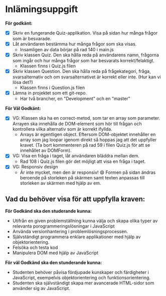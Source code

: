# Inlämingsuppgift

**För godkänt:** 
- [x] Skriv en fungerande Quiz-applikation. Visa på sidan hur många frågor som är besvarade.
- [x] Låt användaren bestämma hur många frågor som ska visas.
    - Insamligen av data börjar på rad 140 i main.js
- [x] Skriv klassen Quiz. Den ska hålla reda på användarens namn, frågorna som ingår och hur många frågor som har besvarats korrekt/felaktigt.
  - Klassen finns i Quiz.js filen
- [x] Skriv klassen Question. Den ska hålla reda på frågekategori, fråga, svarsalternativ och om svarsalternativet är korrekt eller inte. (Hur kan vi lösa det?)
  - Klassen finns i Question.js filen
- [x] Lämna in projektet som ett git-repo.
  - Har två brancher, en "Development" och en "master"

**För Väl Godkänt:**
- [x] VG: Klassen ska ha en correct-metod, som tar en array som parameter. Arrayen ska innehålla de DOM-element som hör till frågan och kontrollera vilka alternativ som är korrekt ifyllda.
  - Arrays är egentligen object. Eftersom DOM-objektet innehåller en array som jag loopar igenom direkt så hoppas jag att det uppfyller kravet. (Ta bort kommenteren på rad 59 i filen Quiz.js för att se innehållet av DOMForm).
- [x] VG: Visa en fråga i taget, låt användaren bläddra mellan dem.
  - Rad 108 i Quiz.js filen gör det möjligt att visa en fråga i taget.
- [x] VG: Responsiv design
  - Är inte mycket, men den är responsiv! 😄 Formen på sidan ändras beroende på storleken på skärmen samt texten anpassas till storleken av skärmen med hjälp av em.

## Vad du behöver visa för att uppfylla kraven:

**För Godkänd ska den studerande kunna:**
- Utifrån en given problemställning kunna välja och skapa olika typer av relevanta porogrammeringslösningar i JavaScript
- Använda versionhantering i problemlösningsprocessen.
- Självständigt programmera enklare applikationer med hjälp av objektorientering.
- Felsöka och testa kod
- Manipulera DOM med hjälp av JavaScript

**För väl Godkänd ska den stunderande kunna:**
- Studenten behöver påvisa fördjupade kunskaper och färdigheter i JavaScript, exempelvis objektorientering och funktionsorientering.
- Studenten ska självständigt skapa mer avancerade HTML-sidor som använder sig av JavaScript.